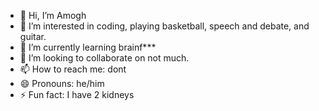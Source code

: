 - 👋 Hi, I’m Amogh
- 👀 I’m interested in coding, playing basketball, speech and debate, and guitar.
- 🌱 I’m currently learning brainf***
- 💞️ I’m looking to collaborate on not much.
- 📫 How to reach me: dont
- 😄 Pronouns: he/him
- ⚡ Fun fact: I have 2 kidneys


